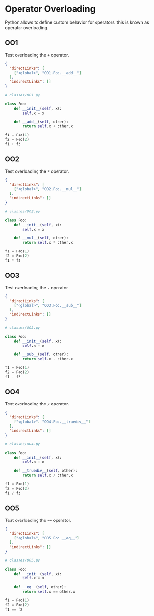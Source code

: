 # Operator Overloading
Python allows to define custom behavior for operators, this is known as operator overloading.

## OO1
[//]: # (MAIN: global)
Test overloading the `+` operator.

```json
{
  "directLinks": [
    ["<global>", "OO1.Foo.__add__"]
  ],
  "indirectLinks": []
}
```
```python
# classes/OO1.py

class Foo:
    def __init__(self, x):
        self.x = x

    def __add__(self, other):
        return self.x + other.x

f1 = Foo(1)
f2 = Foo(2)
f1 + f2
```

## OO2
[//]: # (MAIN: global)
Test overloading the `*` operator.

```json
{
  "directLinks": [
    ["<global>", "OO2.Foo.__mul__"]
  ],
  "indirectLinks": []
}
```
```python
# classes/OO2.py

class Foo:
    def __init__(self, x):
        self.x = x

    def __mul__(self, other):
        return self.x * other.x

f1 = Foo(1)
f2 = Foo(2)
f1 * f2
```

## OO3
[//]: # (MAIN: global)
Test overloading the `-` operator.

```json
{
  "directLinks": [
    ["<global>", "OO3.Foo.__sub__"]
  ],
  "indirectLinks": []
}
```
```python
# classes/OO3.py

class Foo:
    def __init__(self, x):
        self.x = x

    def __sub__(self, other):
        return self.x - other.x

f1 = Foo(1)
f2 = Foo(2)
f1 - f2
```

## OO4
[//]: # (MAIN: global)
Test overloading the `/` operator.

```json
{
  "directLinks": [
    ["<global>", "OO4.Foo.__truediv__"]
  ],
  "indirectLinks": []
}
```
```python
# classes/OO4.py

class Foo:
    def __init__(self, x):
        self.x = x

    def __truediv__(self, other):
        return self.x / other.x

f1 = Foo(1)
f2 = Foo(2)
f1 / f2
```

## OO5
[//]: # (MAIN: global)
Test overloading the `==` operator.

```json
{
  "directLinks": [
    ["<global>", "OO5.Foo.__eq__"]
  ],
  "indirectLinks": []
}
```
```python
# classes/OO5.py

class Foo:
    def __init__(self, x):
        self.x = x

    def __eq__(self, other):
        return self.x == other.x

f1 = Foo(1)
f2 = Foo(2)
f1 == f2
```